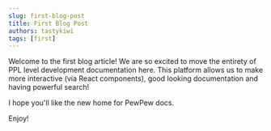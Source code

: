 ```yaml
---
slug: first-blog-post
title: First Blog Post
authors: tastykiwi
tags: [first]
---
```


Welcome to the first blog article! We are so excited to move the entirety of PPL level development documentation here. This platform allows us to make more interactive (via React components), good looking documentation and having powerful search!

I hope you'll like the new home for PewPew docs.

Enjoy!
